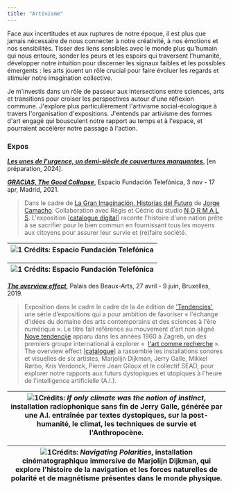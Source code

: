 ```yaml
---
title: "Artivisme"
---
```

Face aux incertitudes et aux ruptures de notre époque, il est plus que jamais nécessaire de nous connecter à notre créativité, à nos émotions et nos sensibilités. Tisser des liens sensibles avec le monde plus qu'humain qui nous entoure, sonder les peurs et les espoirs qui traversent l'humanité, développer notre intuition pour discerner les signaux faibles et les possibles émergents : les arts jouent un rôle crucial pour faire évoluer les regards et stimuler notre imagination collective. 

Je m'investis dans un rôle de passeur aux intersections entre sciences, arts et transitions pour croiser les perspectives autour d'une réflexion commune. J'explore plus particulièrement l'artivisme social-écologique à travers l'organisation d'expositions. J'entends par artivisme des formes d'art engagé qui bousculent notre rapport au temps et à l'espace, et pourraient accélérer notre passage à l'action.

### Expos

***[Les unes de l'urgence, un demi-siècle de couvertures marquantes](/artivisme)***, [en préparation, 2024]. 

***[GRACIAS, The Good Collapse](https://normalfutu.re/uncategorized/grasias-the-good-collapse-exhibition/)***, Espacio Fundación Telefónica, 3 nov - 17 apr, Madrid, 2021. 
> Dans le cadre de [La Gran Imaginación. Historias del Futuro](https://www.fundaciontelefonica.com/exposiciones/la-gran-imaginacion-historias-del-futuro/) de [Jorge Camacho](https://www.iftf.org/people/jorge-camacho-rojas/). Collaboration avec Régis et Cédric du studio [N O R M A L S](https://normalfutu.re/). L'exposition [[catalogue digital](https://normalfutu.re/studio/grasias-the-good-collapse-digital-catalogue/)] raconte l'histoire d'une nation prête à se sacrifier pour le bien commun en fournissant tous les moyens aux citoyens pour assurer leur survie et (re)faire société.  

|![1](/img/good-collapse-1.jpg) Crédits: Espacio Fundación Telefónica|
|---|

|![1](/img/good-collapse-2.jpg) Crédits: Espacio Fundación Telefónica|
|---|

***[The overview effect](https://www.bozar.be/fr/calendrier/tendencies-19)***, Palais des Beaux-Arts, 27 avril - 9 juin, Bruxelles, 2019. 
>Exposition dans le cadre le cadre de la 4e édition de ['Tendencies'](https://www.bozar.be/en/calendar/tendencies), une série d’expositions qui a pour ambition de favoriser «&nbsp;l'échange d'idées du domaine des arts contemporains et des sciences à l'ère numérique&nbsp;». Le titre fait référence au mouvement d'art non aligné [Nove tendencije](https://www.hisour.com/fr/nouvelle-tendance-21624/) apparu dans les années 1960 à Zagreb, un des premiers groupe international à explorer «&nbsp; [l'art comme recherche](https://www.tingenesmetode.no/images/PDF/Litteratur_MK/Bjerregaard_Introduction.pdf)&nbsp;». The overview effect [[catalogue](/img/overview-effect.pdf)] a rassemblé les installations sonores et visuelles de six artistes, Marjolijn Dijkman, Jerry Galle, Mikkel Rørbo, Kris Verdonck, Pierre Jean Giloux et le collectif SEAD, pour explorer notre rapports aux futurs dystopiques et utopiques à l'heure de l'intelligence artificielle (A.I.). 

|![1](/img/overview-effect-1.jpg)Crédits: *If only climate was the notion of instinct*, installation radiophonique sans fin de Jerry Galle, générée par une A.I. entraînée par textes dystopiques, sur la post-humanité, le climat, les techniques de survie et l'Anthropocène.|
|---|

|![1](/img/overview-effect-2.jpg)Crédits: *Navigating Polarities*, installation cinématographique immersive de Marjolijn Dijkman, qui explore l'histoire de la navigation et les forces naturelles de polarité et de magnétisme présentes dans le monde physique.|
|---|


